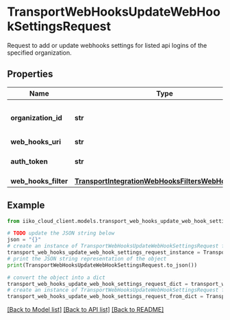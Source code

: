 # TransportWebHooksUpdateWebHookSettingsRequest

Request to add or update webhooks settings for listed api logins of the specified organization.

## Properties

Name | Type | Description | Notes
------------ | ------------- | ------------- | -------------
**organization_id** | **str** | Organization UOC Id.                Can be obtained by &#x60;/api/1/organizations&#x60; operation. | 
**web_hooks_uri** | **str** | Webhook handler url. | 
**auth_token** | **str** | Authorization token to pass to the webhook handler. | [optional] 
**web_hooks_filter** | [**TransportIntegrationWebHooksFiltersWebHooksFilter**](TransportIntegrationWebHooksFiltersWebHooksFilter.md) | Webhooks filter. | [optional] 

## Example

```python
from iiko_cloud_client.models.transport_web_hooks_update_web_hook_settings_request import TransportWebHooksUpdateWebHookSettingsRequest

# TODO update the JSON string below
json = "{}"
# create an instance of TransportWebHooksUpdateWebHookSettingsRequest from a JSON string
transport_web_hooks_update_web_hook_settings_request_instance = TransportWebHooksUpdateWebHookSettingsRequest.from_json(json)
# print the JSON string representation of the object
print(TransportWebHooksUpdateWebHookSettingsRequest.to_json())

# convert the object into a dict
transport_web_hooks_update_web_hook_settings_request_dict = transport_web_hooks_update_web_hook_settings_request_instance.to_dict()
# create an instance of TransportWebHooksUpdateWebHookSettingsRequest from a dict
transport_web_hooks_update_web_hook_settings_request_from_dict = TransportWebHooksUpdateWebHookSettingsRequest.from_dict(transport_web_hooks_update_web_hook_settings_request_dict)
```
[[Back to Model list]](../README.md#documentation-for-models) [[Back to API list]](../README.md#documentation-for-api-endpoints) [[Back to README]](../README.md)


